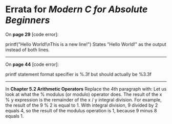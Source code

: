 # Errata for *Modern C for Absolute Beginners*

On **page 29** [code error]:
 
printf("Hello World!\nThis is a new line!") States "Hello World!" as the output instead of both lines.

***

On **page 44** [code error]:
 
printf statement format specifier is %.3f but should actually be %3.3f

***
In **Chapter 5.2 Arithmetic Operators**
Replace the 4th paragraph with: Let us look at what the % modulus (or modulo) operator does. The result of the x % y expression is the remainder of the x / y integral division. For example, the result of the 9 % 2 is equal to 1. With integral division, 9 divided by 2 equals 4, so the result of the modulus operation is 1, because 9 minus 8 equals 1.

